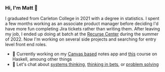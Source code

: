 ### Hi, I'm Matt 👋

I graduated from Carleton College in 2021 with a degree in statistics. I spent a few months working as an associate product manager before deciding I'd have more fun completing Jira tickets rather than writing them. 
After leaving my job, I ended up doing at batch at the [Recurse Center](https://www.recurse.com/) during the summer of 2022. Now I'm working on several side projects and searching for entry level front end roles.

- 🔨 Currently working on my [Canvas based](https://github.com/zacharskim/Canvas-App) notes app and [this](https://haskell.mooc.fi/part1#lecture-1-and-so-it-begins) course on Haskell, amoung other things
- 💬 Let's chat about [systems thinking](https://www.amazon.com/Introduction-General-Systems-Thinking-Anniversary/dp/0932633498), [thinking in bets](https://www.amazon.com/Thinking-in-Bets-Annie-Duke-audiobook/dp/B078SBSBW3/ref=sr_1_1?keywords=thinking+in+bets&qid=1664330372&qu=eyJxc2MiOiIxLjg1IiwicXNhIjoiMS41NCIsInFzcCI6IjEuNzEifQ%3D%3D&s=books&sprefix=thinking+in+be%2Cstripbooks%2C114&sr=1-1), or [problem solving](https://www.amazon.com/How-Solve-Mathematical-Princeton-Science/dp/069116407X/ref=sr_1_1?crid=MQ6M4O3WGHSH&keywords=how+to+solve+it+polya&qid=1664330409&qu=eyJxc2MiOiIyLjI4IiwicXNhIjoiMS42OSIsInFzcCI6IjEuODMifQ%3D%3D&s=audible&sprefix=how+to+solve+it+polya%2Caudible%2C81&sr=1-1-catcorr) 
